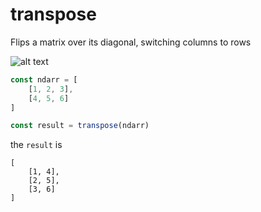 # transpose
Flips a matrix over its diagonal, switching columns to rows

![alt text](https://upload.wikimedia.org/wikipedia/commons/thumb/e/e4/Matrix_transpose.gif/200px-Matrix_transpose.gif "Matrix Transpose")
```javascript
const ndarr = [
    [1, 2, 3],
    [4, 5, 6]
]

const result = transpose(ndarr)
```

the `result` is

```
[
    [1, 4],
    [2, 5],
    [3, 6]
]
```